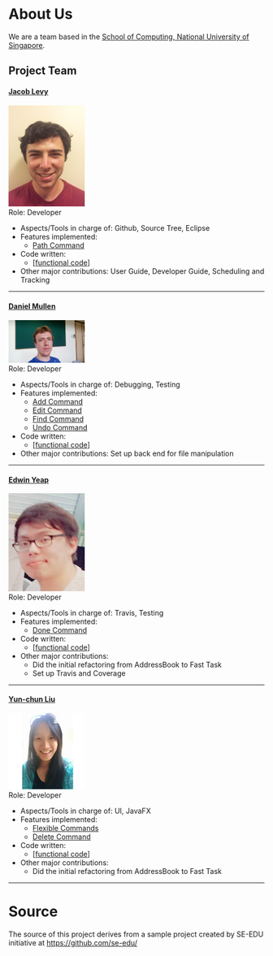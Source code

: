 # About Us

We are a team based in the [School of Computing, National University of Singapore](http://www.comp.nus.edu.sg).

## Project Team

#### [Jacob Levy](http://github.com/levyjr) <br>
<img src="images/PhotoJacobLevy.jpg" width="150"><br>
Role: Developer <br>
* Aspects/Tools in charge of: Github, Source Tree, Eclipse
* Features implemented:
   * [Path Command](https://github.com/CS2103JAN2017-F11-B2/main/blob/master/docs/UserGuide.md)
* Code written:
   * [[functional code](https://github.com/CS2103JAN2017-F11-B2/main/blob/master/collated/main/A0164061N.md)]
* Other major contributions: User Guide, Developer Guide, Scheduling and Tracking

-----

#### [Daniel Mullen](http://github.com/DanielMullen3)
<img src="images/dan2.jpg" width="150"><br>
Role: Developer <br>
* Aspects/Tools in charge of: Debugging, Testing
* Features implemented:
   * [Add Command](https://github.com/CS2103JAN2017-F11-B2/main/blob/master/docs/UserGuide.md)
   * [Edit Command](https://github.com/CS2103JAN2017-F11-B2/main/blob/master/docs/UserGuide.md)
   * [Find Command](https://github.com/CS2103JAN2017-F11-B2/main/blob/master/docs/UserGuide.md)
   * [Undo Command](https://github.com/CS2103JAN2017-F11-B2/main/blob/master/docs/UserGuide.md)
* Code written:
   * [[functional code](https://github.com/CS2103JAN2017-F11-B2/main/blob/master/collated/main/A0163845X.md)]
* Other major contributions: Set up back end for file manipulation
-----

#### [Edwin Yeap](http://github.com/edwinyeap)
<img src="images/aboutus_edwin.jpg" width="150"><br>
Role: Developer <br>
* Aspects/Tools in charge of: Travis, Testing
* Features implemented:
   * [Done Command](https://github.com/CS2103JAN2017-F11-B2/main/blob/master/docs/UserGuide.md)
* Code written:
   * [[functional code](https://github.com/CS2103JAN2017-F11-B2/main/blob/master/collated/main/A0146757R.md)]
* Other major contributions:
   * Did the initial refactoring from AddressBook to Fast Task
   * Set up Travis and Coverage

-----

#### [Yun-chun Liu](http://github.com/yunchun-liu)
<img src="images/edith.jpg" width="150"><br>
Role: Developer <br>
* Aspects/Tools in charge of: UI, JavaFX
* Features implemented:
   * [Flexible Commands](https://github.com/CS2103JAN2017-F11-B2/main/blob/master/docs/UserGuide.md)
   * [Delete Command](https://github.com/CS2103JAN2017-F11-B2/main/blob/master/docs/UserGuide.md)
* Code written:
   * [[functional code](https://github.com/CS2103JAN2017-F11-B2/main/blob/master/collated/main/A0152855Y.md)]
* Other major contributions:
   * Did the initial refactoring from AddressBook to Fast Task

-----

# Source

The source of this project derives from a sample project created by SE-EDU initiative at https://github.com/se-edu/
